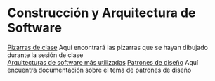# Construcción y Arquitectura de Software

[Pizarras de clase](https://drive.google.com/drive/folders/12z3VBe9K4xrBE5uQd4_sjJyyYx9PzV50?usp=sharing) Aquí encontrará las pizarras que se hayan dibujado durante la sesión de clase\
[Arquitecturas de software más utilizadas](https://medium.com/@maniakhitoccori/los-10-patrones-comunes-de-arquitectura-de-software-d8b9047edf0b)
[Patrones de diseño](https://www.tutorialspoint.com/design_pattern/index.htm) Aquí encuentra documentación sobre el tema de patrones de diseño

